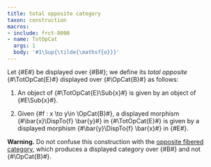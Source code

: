 ```yaml
---
title: total opposite category
taxon: construction
macros:
- include: frct-0000
- name: TotOpCat
  args: 1
  body: '#1\Sup{\tilde{\mathsf{o}}}'
---
```


Let {#E#} be displayed over {#B#}; we define its *total opposite* {#\TotOpCat{E}#} displayed over {#\OpCat{B}#} as follows:

1. An object of {#\TotOpCat{E}\Sub{x}#} is given by an object of {#E\Sub{x}#}.

2. Given {#f : x \to y\in \OpCat{B}#}, a displayed morphism {#\bar{x}\DispTo{f} \bar{y}#} in {#\TotOpCat{E}#} is given by a displayed morphism {#\bar{y}\DispTo{f} \bar{x}#} in {#E#}.

**Warning.** Do not confuse this construction with the [opposite fibered category](frct-001Z), which produces a displayed category over {#B#} and not {#\OpCat{B}#}.
